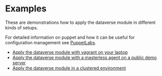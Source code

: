 Examples
========

These are demonstrations how to apply the dataverse module in different kinds of setups.

For detailed information on puppet and how it can be useful for configuration management see [PuppetLabs](https://puppetlabs.com/).

* [Apply the dataverse module with vagrant on your laptop](vagrant.md)
* [Apply the dataverse module with a masterless agent on a public demo server](masterless.md)
* [Apply the dataverse module in a clustered environment](master-agent.md)

